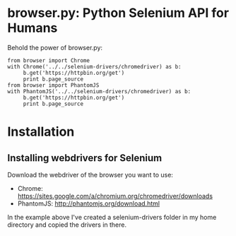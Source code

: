 # browser.py: Python Selenium API for Humans

Behold the power of browser.py:
```
from browser import Chrome
with Chrome('../../selenium-drivers/chromedriver) as b:
     b.get('https://httpbin.org/get')
     print b.page_source
from browser import PhantomJS
with PhantomJS('../../selenium-drivers/chromedriver) as b:
     b.get('https://httpbin.org/get')
     print b.page_source
```

# Installation
## Installing webdrivers for Selenium
Download the webdriver of the browser you want to use:
- Chrome: https://sites.google.com/a/chromium.org/chromedriver/downloads
- PhantomJS: http://phantomjs.org/download.html

In the example above I've created a selenium-drivers folder in my home directory and copied the drivers in there.
